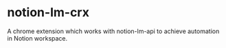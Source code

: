 # notion-lm-crx
A chrome extension which works with notion-lm-api to achieve automation in Notion workspace.

